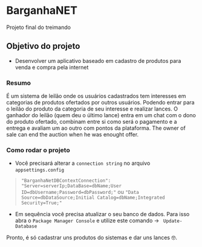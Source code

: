 # BarganhaNET
Projeto final do treimando

## Objetivo do projeto
 - Desenvolver um aplicativo baseado em cadastro de produtos para venda e compra pela internet

### Resumo
É um sistema de leilão onde os usuários cadastrados tem interesses em categorias de produtos ofertados por outros usuários. Podendo entrar para o leilão do produto da categoria de seu interesse e realizar lances.
O ganhador do leilão (quem deu o último lance) entra em um chat com o dono do produto ofertado, combinam entre si como será o pagamento e a entrega e avaliam um ao outro com pontos da plataforma.
The owner of sale can end the auction when he was enought offer.

### Como rodar o projeto
- Você precisará alterar a `connection string` no arquivo `appsettings.config`
 > `"BarganhaNetDBContextConnection": "Server=serverIp;DataBase=dbName;User ID=dbUsername;Password=dbPassword;"`
 > ou
 > `"Data Source=dbDataSource;Initial Catalog=dbName;Integrated Security=True;"`
- Em sequência você precisa atualizar o seu banco de dados. Para isso abra o  `Package Manager Console` e utilize este comando
-> `  Update-Database `

Pronto, é só cadastrar uns produtos do sistemas e dar uns lances 🤓.
